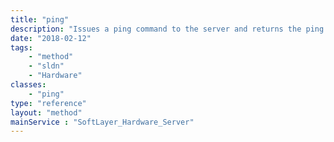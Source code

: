 ```yaml
---
title: "ping"
description: "Issues a ping command to the server and returns the ping response. "
date: "2018-02-12"
tags:
    - "method"
    - "sldn"
    - "Hardware"
classes:
    - "ping"
type: "reference"
layout: "method"
mainService : "SoftLayer_Hardware_Server"
---
```

